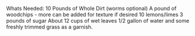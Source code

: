 Whats Needed:
10 Pounds of Whole Dirt (worms optional)
A pound of woodchips - more can be added for texture if desired
10 lemons/limes
3 pounds of sugar
About 12 cups of wet leaves 
1/2 gallon of water 
and some freshly trimmed grass as a garnish.


